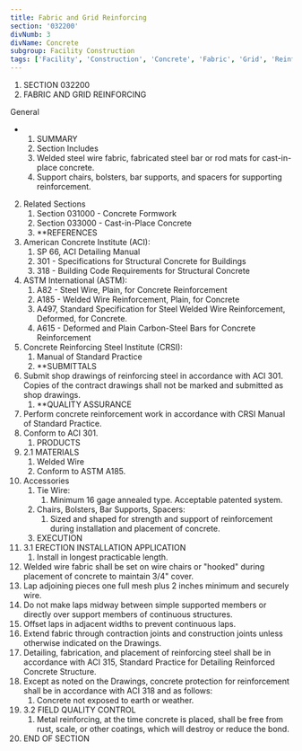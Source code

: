 ```yaml
---
title: Fabric and Grid Reinforcing
section: '032200'
divNumb: 3
divName: Concrete
subgroup: Facility Construction
tags: ['Facility', 'Construction', 'Concrete', 'Fabric', 'Grid', 'Reinforcing']
---
```


   1. SECTION 032200
   1. FABRIC AND GRID REINFORCING

General

* 
	1. SUMMARY
   1. Section Includes
	1. Welded steel wire fabric, fabricated steel bar or rod mats for cast-in-place concrete.
	2. Support chairs, bolsters, bar supports, and spacers for supporting reinforcement.
2. Related Sections
	1. Section 031000 - Concrete Formwork
	2. Section 033000 - Cast-in-Place Concrete
	3. **REFERENCES
3. American Concrete Institute (ACI):
	1. SP 66, ACI Detailing Manual
	2. 301 - Specifications for Structural Concrete for Buildings
	3. 318 - Building Code Requirements for Structural Concrete
4. ASTM International (ASTM):
	1. A82 - Steel Wire, Plain, for Concrete Reinforcement
	2. A185 - Welded Wire Reinforcement, Plain, for Concrete
	3. A497, Standard Specification for Steel Welded Wire Reinforcement, Deformed, for Concrete.
	4. A615 - Deformed and Plain Carbon-Steel Bars for Concrete Reinforcement
5. Concrete Reinforcing Steel Institute (CRSI):
	1. Manual of Standard Practice
	2. **SUBMITTALS
6. Submit shop drawings of reinforcing steel in accordance with ACI 301. Copies of the contract drawings shall not be marked and submitted as shop drawings.
	1. **QUALITY ASSURANCE
7. Perform concrete reinforcement work in accordance with CRSI Manual of Standard Practice.
8. Conform to ACI 301.
   1. PRODUCTS
1. 2.1 MATERIALS
   1. Welded Wire
	1. Conform to ASTM A185.
2. Accessories
	1. Tie Wire: 
		1. Minimum 16 gage annealed type. Acceptable patented system.
	2. Chairs, Bolsters, Bar Supports, Spacers: 
		1. Sized and shaped for strength and support of reinforcement during installation and placement of concrete.
   1. EXECUTION
1. 3.1 ERECTION INSTALLATION APPLICATION
   1. Install in longest practicable length. 
2. Welded wire fabric shall be set on wire chairs or "hooked" during placement of concrete to maintain 3/4" cover.
3. Lap adjoining pieces one full mesh plus 2 inches minimum and securely wire. 
4. Do not make laps midway between simple supported members or directly over support members of continuous structures. 
5. Offset laps in adjacent widths to prevent continuous laps.
6. Extend fabric through contraction joints and construction joints unless otherwise indicated on the Drawings. 
7. Detailing, fabrication, and placement of reinforcing steel shall be in accordance with ACI 315, Standard Practice for Detailing Reinforced Concrete Structure.
8. Except as noted on the Drawings, concrete protection for reinforcement shall be in accordance with ACI 318 and as follows:
	1. Concrete not exposed to earth or weather.
1. 3.2 FIELD QUALITY CONTROL
   1. Metal reinforcing, at the time concrete is placed, shall be free from rust, scale, or other coatings, which will destroy or reduce the bond.
1. END OF SECTION

